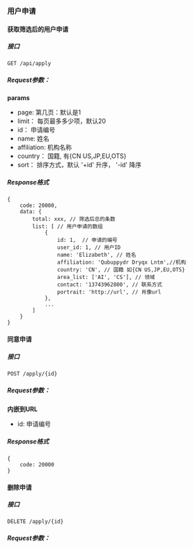 ### 用户申请

#### 获取筛选后的用户申请

##### 接口

```
GET /api/apply
```

##### Request参数：

**params**

* page:  第几页：默认是1
* limit： 每页最多多少项，默认20
* id： 申请编号
* name: 姓名
* affiliation:  机构名称
* country： 国籍, 有{CN US,JP,EU,OTS}
* sort： 排序方式，默认 '+id' 升序， '-id' 降序

##### Response格式

```
{
	code: 20000, 
	data: {
		total: xxx, // 筛选后总的条数
		list: [ // 用户申请的数组
			{
				id: 1,  // 申请的编号
				user_id: 1, // 用户ID
				name: 'Elizabeth', // 姓名
				affiliation: 'Qubuppydr Dryqx Lntm',//机构
				country: 'CN', // 国籍 如{CN US,JP,EU,OTS}
				area_list: ['AI', 'CS'], // 领域
				contact: '13743962800', // 联系方式
				portrait: 'http://url', // 肖像url
			},
			...
		]
	}
}
```



#### 同意申请

##### 接口

```
POST /apply/{id}
```

##### Request参数：

**内嵌到URL**

* id: 申请编号

##### Response格式

```
{
	code: 20000
}
```



#### 删除申请

##### 接口

```
DELETE /apply/{id}
```

##### Request参数：